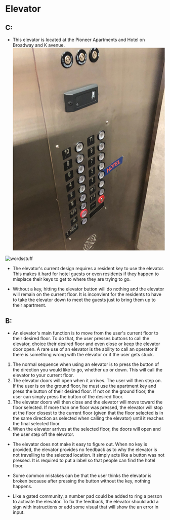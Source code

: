 # Elevator


## C:
* This elevator is located at the Pioneer Apartments and Hotel on Broadway and K avenue.
 ![wordsstuff](photo.jpg)
 
![wordsstuff](gif.gif)

* The elevator's current design requires a resident key to use the elevator. This makes it hard for hotel guests or even residents if they happen to misplace their keys to get to where they are trying to go.

* Without a key, hitting the elevator button will do nothing and the elevator will remain on the current floor. It is inconvient for the residents to have to take the elevator down to meet the guests just to bring them up to their apartment.

## B:

* An elevator's main function is to move from the user's current floor to their desired floor. To do that, the user presses buttons to call the elevator, choice their desired floor and even close or keep the elevator door open. A rare use of an elevator is the ability to call an operator if there is something wrong with the elevator or if the user gets stuck.

1. The normal sequence when using an elevator is to press the button of the direction you would like to go, whether up or down. This will call the elevator to your current floor.
2. The elevator doors will open when it arrives. The user will then step on. If the user is on the ground floor, he must use the apartment key and press the button of their desired floor. If not on the ground floor, the user can simply press the button of the desired floor. 
3. The elevator doors will then close and the elevator will move toward the floor selected. If more than one floor was pressed, the elevator will stop at the floor closest to the current floor (given that the floor selected is in the same direction as selected when calling the elevator) until it reaches the final selected floor. 
4. When the elevator arrives at the selected floor, the doors will open and the user step off the elevator.

* The elevator does not make it easy to figure out. When no key is provided, the elevator provides no feedback as to why the elevator is not travelling to the selected location. It simply acts like a button was not pressed. It is required to put a label so that people can find the hotel floor.
* Some common mistakes can be that the user thinks the elevator is broken because after pressing the button without the key, nothing happens.

* Like a gated community, a number pad could be added to ring a person to activate the elevator. To fix the feedback, the elevator should add a sign with instructions or add some visual that will show the an error in input.
